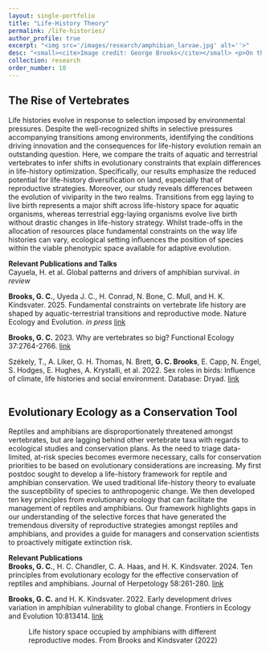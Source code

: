 ```yaml
---
layout: single-portfolio
title: "Life-History Theory"
permalink: /life-histories/
author_profile: true
excerpt: "<img src='/images/research/amphibian_larvae.jpg' alt=''>"
desc: "<small><cite>Image credit: George Brooks</cite></small> <p>On the evolution of diversity across deep time</p>"
collection: research
order_number: 10
---
```


## The Rise of Vertebrates
Life histories evolve in response to selection imposed by environmental pressures. Despite the well-recognized shifts in selective pressures accompanying transitions among environments, identifying the conditions driving innovation and the consequences for life-history evolution remain an outstanding question. Here, we compare the traits of aquatic and terrestrial vertebrates to infer shifts in evolutionary constraints that explain differences in life-history optimization. Specifically, our results emphasize the reduced potential for life-history diversification on land, especially that of reproductive strategies. Moreover, our study reveals differences between the evolution of viviparity in the two realms. Transitions from egg laying to live birth represents a major shift across life-history space for aquatic organisms, whereas terrestrial egg-laying organisms evolve live birth without drastic changes in life-history strategy. Whilst trade-offs in the allocation of resources place fundamental constraints on the way life histories can vary, ecological setting influences the position of species within the viable phenotypic space available for adaptive evolution. 

**Relevant Publications and Talks**\
Cayuela, H. et al. Global patterns and drivers of amphibian survival. _in review_

**Brooks, G. C.**, Uyeda J. C., H. Conrad, N. Bone, C. Mull, and H. K. Kindsvater. 2025. Fundamental constraints on vertebrate life history are shaped by aquatic-terrestrial transitions and reproductive mode. Nature Ecology and Evolution. _in press_ [link](https://doi.org/10.1101/2024.01.23.576873)

**Brooks, G. C.** 2023. Why are vertebrates so big? Functional Ecology 37:2764-2766. [link](https://dx.doi.org/10.1111/1365-2435.14433)

Székely, T., A. Liker, G. H. Thomas, N. Brett, **G. C. Brooks**, E. Capp, N. Engel, S. Hodges, E. Hughes, A. Krystalli, et al. 2022. Sex roles in birds: Influence of climate, life histories and social environment. Database: Dryad. [link](https://doi.org/10.5061/dryad.1zcrjdftg)
</br>
</br>

## Evolutionary Ecology as a Conservation Tool
Reptiles and amphibians are disproportionately threatened amongst vertebrates, but are lagging behind other vertebrate taxa with regards to ecological studies and conservation plans. As the need to triage data-limited, at-risk species becomes evermore necessary, calls for conservation priorities to be based on evolutionary considerations are increasing. My first postdoc sought to develop a life-history framework for reptile and amphibian conservation. We used traditional life-history theory to evaluate the susceptibility of species to anthropogenic change. We then developed ten key principles from evolutionary ecology that can facilitate the management of reptiles and amphibians. Our framework highlights gaps in our understanding of the selective forces that have generated the tremendous diversity of reproductive strategies amongst reptiles and amphibians, and provides a guide for managers and conservation scientists to proactively mitigate extinction risk. 

**Relevant Publications**\
**Brooks, G. C.**, H. C. Chandler, C. A. Haas, and H. K. Kindsvater. 2024. Ten principles from evolutionary ecology for the effective conservation of reptiles and amphibians. Journal of Herpetology 58:261-280. [link](https://doi.org/10.1670/2330062)

**Brooks, G. C.** and H. K. Kindsvater. 2022. Early development drives variation in amphibian vulnerability to global change. Frontiers in Ecology and Evolution 10:813414. [link](https://doi.org/10.3389/fevo.2022.813414)

<figure>
  <img src="{{ site.url }}{{ site.baseurl }}/images/research/parity.jpg" alt="">
  <figcaption>Life history space occupied by amphibians with different reproductive modes. From Brooks and Kindsvater (2022)</figcaption>
</figure> 
